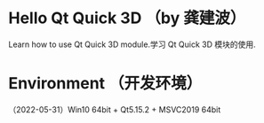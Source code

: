# Hello Qt Quick 3D （by 龚建波）

Learn how to use Qt Quick 3D module.学习 Qt Quick 3D 模块的使用.

# Environment （开发环境）
（2022-05-31）Win10 64bit + Qt5.15.2 + MSVC2019 64bit
